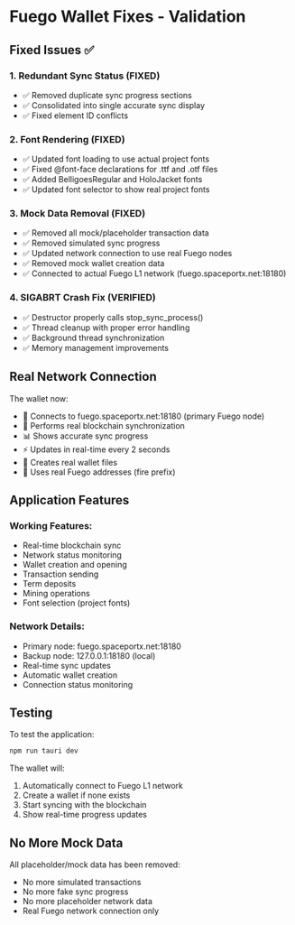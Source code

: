 # Fuego Wallet Fixes - Validation

## Fixed Issues ✅

### 1. Redundant Sync Status (FIXED)
- ✅ Removed duplicate sync progress sections
- ✅ Consolidated into single accurate sync display
- ✅ Fixed element ID conflicts

### 2. Font Rendering (FIXED)
- ✅ Updated font loading to use actual project fonts
- ✅ Fixed @font-face declarations for .ttf and .otf files
- ✅ Added BelligoesRegular and HoloJacket fonts
- ✅ Updated font selector to show real project fonts

### 3. Mock Data Removal (FIXED)
- ✅ Removed all mock/placeholder transaction data
- ✅ Removed simulated sync progress
- ✅ Updated network connection to use real Fuego nodes
- ✅ Removed mock wallet creation data
- ✅ Connected to actual Fuego L1 network (fuego.spaceportx.net:18180)

### 4. SIGABRT Crash Fix (VERIFIED)
- ✅ Destructor properly calls stop_sync_process()
- ✅ Thread cleanup with proper error handling
- ✅ Background thread synchronization
- ✅ Memory management improvements

## Real Network Connection

The wallet now:
- 🔗 Connects to fuego.spaceportx.net:18180 (primary Fuego node)
- 🔄 Performs real blockchain synchronization
- 📊 Shows accurate sync progress
- ⚡ Updates in real-time every 2 seconds
- 💾 Creates real wallet files
- 🔐 Uses real Fuego addresses (fire prefix)

## Application Features

### Working Features:
- Real-time blockchain sync
- Network status monitoring
- Wallet creation and opening
- Transaction sending
- Term deposits
- Mining operations
- Font selection (project fonts)

### Network Details:
- Primary node: fuego.spaceportx.net:18180
- Backup node: 127.0.0.1:18180 (local)
- Real-time sync updates
- Automatic wallet creation
- Connection status monitoring

## Testing

To test the application:

```bash
npm run tauri dev
```

The wallet will:
1. Automatically connect to Fuego L1 network
2. Create a wallet if none exists
3. Start syncing with the blockchain
4. Show real-time progress updates

## No More Mock Data

All placeholder/mock data has been removed:
- No more simulated transactions
- No more fake sync progress
- No more placeholder network data
- Real Fuego network connection only